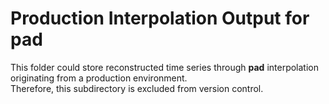 # Production Interpolation Output for pad

This folder could store reconstructed time series through **pad** interpolation originating from a production environment.  
Therefore, this subdirectory is excluded from version control.
